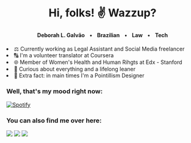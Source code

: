 <h1 align="center">Hi, folks! ✌️ Wazzup? </align-center></h1><p>
  </p>
<h4 align="center">Deborah L. Galvãoㅤ•ㅤBrazilianㅤ•ㅤLawㅤ•ㅤTech </h4>

<li>⚖️ Currently working as Legal Assistant and Social Media freelancer</li>
<li>🔠 I'm a volunteer translator at Coursera</li>
<li>🌐 Member of Women's Health and Human Rihgts at Edx - Stanford</li>
<li>💭 Curious about everything and a lifelong leaner</li>
<li>🎨 Extra fact: in main times I'm a Pointillism Designer</li>

<h3> Well, that's my mood right now:</h3>

[![Spotify](https://novatorem2-deborahlgalvao.vercel.app/api/spotify)](https://open.spotify.com/user/6dc792432f874f4c8fa47c2e33657c68)

<h3> You can also find me over here:</h3>
<div>
  <a href="https://www.twitter.com/ddazuos" target="_blank"><img src="https://img.shields.io/badge/-twitter-blue?style=for-the-badge&logo=twitter" target="_blank"></a>
  <a href="https://instagram.com/deborahlgalvao" target="_blank"><img src="https://img.shields.io/badge/-Instagram-%23E4405F?style=for-the-badge&logo=instagram&logoColor=white" target="_blank"></a>
  <a href="https://www.linkedin.com/in/deborahlgalvao/" target="_blank"><img src="https://img.shields.io/badge/-LinkedIn-%230077B5?style=for-the-badge&logo=linkedin&logoColor=white" target="_blank"></a>
</div>
